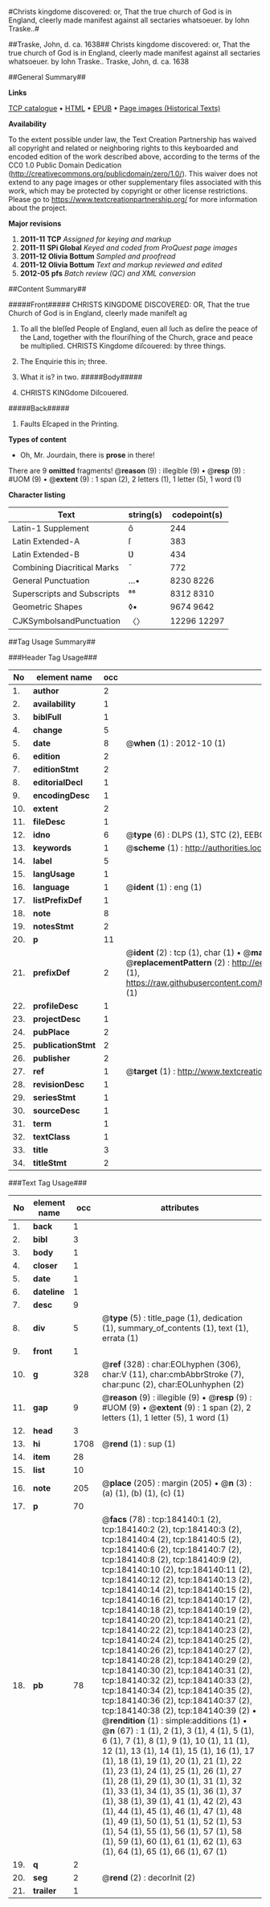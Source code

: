 #Christs kingdome discovered: or, That the true church of God is in England, cleerly made manifest against all sectaries whatsoeuer. by Iohn Traske..#

##Traske, John, d. ca. 1638##
Christs kingdome discovered: or, That the true church of God is in England, cleerly made manifest against all sectaries whatsoeuer. by Iohn Traske..
Traske, John, d. ca. 1638

##General Summary##

**Links**

[TCP catalogue](http://www.ota.ox.ac.uk/tcp/)  • 
[HTML](http://tei.it.ox.ac.uk/tcp/Texts-HTML/free/B08/B08175.html)  • 
[EPUB](http://tei.it.ox.ac.uk/tcp/Texts-EPUB/free/B08/B08175.epub) • 
[Page images (Historical Texts)](https://historicaltexts.jisc.ac.uk/eebo-72800005e)

**Availability**

To the extent possible under law, the Text Creation Partnership has waived all copyright and related or neighboring rights to this keyboarded and encoded edition of the work described above, according to the terms of the CC0 1.0 Public Domain Dedication (http://creativecommons.org/publicdomain/zero/1.0/). This waiver does not extend to any page images or other supplementary files associated with this work, which may be protected by copyright or other license restrictions. Please go to https://www.textcreationpartnership.org/ for more information about the project.

**Major revisions**

1. __2011-11__ __TCP__ *Assigned for keying and markup*
1. __2011-11__ __SPi Global__ *Keyed and coded from ProQuest page images*
1. __2011-12__ __Olivia Bottum__ *Sampled and proofread*
1. __2011-12__ __Olivia Bottum__ *Text and markup reviewed and edited*
1. __2012-05__ __pfs__ *Batch review (QC) and XML conversion*

##Content Summary##

#####Front#####
CHRISTS KINGDOME DISCOVERED: OR, That the true Church of God is in England, cleerly made manifeſt ag
1. To all the bleſſed People of England, euen all ſuch as deſire the peace of the Land, together with the flouriſhing of the Church, grace and peace be multiplied.
CHRISTS Kingdome diſcouered: by three things.
1. The Enquirie this in; three.
1. What it is? in two.
#####Body#####

1. CHRISTS KINGdome Diſcouered.

#####Back#####

1. Faults Eſcaped in the Printing.

**Types of content**

  * Oh, Mr. Jourdain, there is **prose** in there!

There are 9 **omitted** fragments! 
 @__reason__ (9) : illegible (9)  •  @__resp__ (9) : #UOM (9)  •  @__extent__ (9) : 1 span (2), 2 letters (1), 1 letter (5), 1 word (1)

**Character listing**


|Text|string(s)|codepoint(s)|
|---|---|---|
|Latin-1 Supplement|ô|244|
|Latin Extended-A|ſ|383|
|Latin Extended-B|Ʋ|434|
|Combining             Diacritical Marks|̄|772|
|General Punctuation|…•|8230 8226|
|Superscripts             and Subscripts|⁸⁶|8312 8310|
|Geometric Shapes|◊▪|9674 9642|
|CJKSymbolsandPunctuation|〈〉|12296 12297|

##Tag Usage Summary##

###Header Tag Usage###

|No|element name|occ|attributes|
|---|---|---|---|
|1.|__author__|2||
|2.|__availability__|1||
|3.|__biblFull__|1||
|4.|__change__|5||
|5.|__date__|8| @__when__ (1) : 2012-10 (1)|
|6.|__edition__|2||
|7.|__editionStmt__|2||
|8.|__editorialDecl__|1||
|9.|__encodingDesc__|1||
|10.|__extent__|2||
|11.|__fileDesc__|1||
|12.|__idno__|6| @__type__ (6) : DLPS (1), STC (2), EEBO-CITATION (1), OCLC (1), VID (1)|
|13.|__keywords__|1| @__scheme__ (1) : http://authorities.loc.gov/ (1)|
|14.|__label__|5||
|15.|__langUsage__|1||
|16.|__language__|1| @__ident__ (1) : eng (1)|
|17.|__listPrefixDef__|1||
|18.|__note__|8||
|19.|__notesStmt__|2||
|20.|__p__|11||
|21.|__prefixDef__|2| @__ident__ (2) : tcp (1), char (1)  •  @__matchPattern__ (2) : ([0-9\-]+):([0-9IVX]+) (1), (.+) (1)  •  @__replacementPattern__ (2) : http://eebo.chadwyck.com/downloadtiff?vid=$1&page=$2 (1), https://raw.githubusercontent.com/textcreationpartnership/Texts/master/tcpchars.xml#$1 (1)|
|22.|__profileDesc__|1||
|23.|__projectDesc__|1||
|24.|__pubPlace__|2||
|25.|__publicationStmt__|2||
|26.|__publisher__|2||
|27.|__ref__|1| @__target__ (1) : http://www.textcreationpartnership.org/docs/. (1)|
|28.|__revisionDesc__|1||
|29.|__seriesStmt__|1||
|30.|__sourceDesc__|1||
|31.|__term__|1||
|32.|__textClass__|1||
|33.|__title__|3||
|34.|__titleStmt__|2||


###Text Tag Usage###

|No|element name|occ|attributes|
|---|---|---|---|
|1.|__back__|1||
|2.|__bibl__|3||
|3.|__body__|1||
|4.|__closer__|1||
|5.|__date__|1||
|6.|__dateline__|1||
|7.|__desc__|9||
|8.|__div__|5| @__type__ (5) : title_page (1), dedication (1), summary_of_contents (1), text (1), errata (1)|
|9.|__front__|1||
|10.|__g__|328| @__ref__ (328) : char:EOLhyphen (306), char:V (11), char:cmbAbbrStroke (7), char:punc (2), char:EOLunhyphen (2)|
|11.|__gap__|9| @__reason__ (9) : illegible (9)  •  @__resp__ (9) : #UOM (9)  •  @__extent__ (9) : 1 span (2), 2 letters (1), 1 letter (5), 1 word (1)|
|12.|__head__|3||
|13.|__hi__|1708| @__rend__ (1) : sup (1)|
|14.|__item__|28||
|15.|__list__|10||
|16.|__note__|205| @__place__ (205) : margin (205)  •  @__n__ (3) : (a) (1), (b) (1), (c) (1)|
|17.|__p__|70||
|18.|__pb__|78| @__facs__ (78) : tcp:184140:1 (2), tcp:184140:2 (2), tcp:184140:3 (2), tcp:184140:4 (2), tcp:184140:5 (2), tcp:184140:6 (2), tcp:184140:7 (2), tcp:184140:8 (2), tcp:184140:9 (2), tcp:184140:10 (2), tcp:184140:11 (2), tcp:184140:12 (2), tcp:184140:13 (2), tcp:184140:14 (2), tcp:184140:15 (2), tcp:184140:16 (2), tcp:184140:17 (2), tcp:184140:18 (2), tcp:184140:19 (2), tcp:184140:20 (2), tcp:184140:21 (2), tcp:184140:22 (2), tcp:184140:23 (2), tcp:184140:24 (2), tcp:184140:25 (2), tcp:184140:26 (2), tcp:184140:27 (2), tcp:184140:28 (2), tcp:184140:29 (2), tcp:184140:30 (2), tcp:184140:31 (2), tcp:184140:32 (2), tcp:184140:33 (2), tcp:184140:34 (2), tcp:184140:35 (2), tcp:184140:36 (2), tcp:184140:37 (2), tcp:184140:38 (2), tcp:184140:39 (2)  •  @__rendition__ (1) : simple:additions (1)  •  @__n__ (67) : 1 (1), 2 (1), 3 (1), 4 (1), 5 (1), 6 (1), 7 (1), 8 (1), 9 (1), 10 (1), 11 (1), 12 (1), 13 (1), 14 (1), 15 (1), 16 (1), 17 (1), 18 (1), 19 (1), 20 (1), 21 (1), 22 (1), 23 (1), 24 (1), 25 (1), 26 (1), 27 (1), 28 (1), 29 (1), 30 (1), 31 (1), 32 (1), 33 (1), 34 (1), 35 (1), 36 (1), 37 (1), 38 (1), 39 (1), 41 (1), 42 (2), 43 (1), 44 (1), 45 (1), 46 (1), 47 (1), 48 (1), 49 (1), 50 (1), 51 (1), 52 (1), 53 (1), 54 (1), 55 (1), 56 (1), 57 (1), 58 (1), 59 (1), 60 (1), 61 (1), 62 (1), 63 (1), 64 (1), 65 (1), 66 (1), 67 (1)|
|19.|__q__|2||
|20.|__seg__|2| @__rend__ (2) : decorInit (2)|
|21.|__trailer__|1||
